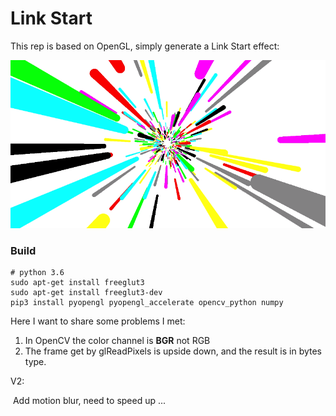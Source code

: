 # Link Start



This rep is based on OpenGL, simply generate a Link Start effect:

![screenshot](./img/link-start.png)



### Build

```
# python 3.6
sudo apt-get install freeglut3
sudo apt-get install freeglut3-dev
pip3 install pyopengl pyopengl_accelerate opencv_python numpy
```



Here I want to share some problems I met:

1. In OpenCV the color channel is **BGR** not RGB
2. The frame get by glReadPixels is upside down, and the result is in bytes type.





V2:

​	Add motion blur, need to speed up ...